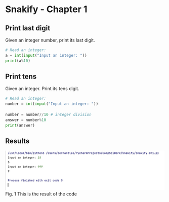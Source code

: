 # Snakify - Chapter 1

## Print last digit

Given an integer number, print its last digit.

```.py
# Read an integer:
a = int(input("Input an integer: "))
print(a%10)

``` 

## Print tens

Given an integer. Print its tens digit.

```.py
# Read an integer:
number = int(input("Input an integer: "))

number = number//10 # integer division
answer = number%10 
print(answer)

```

## Results
![](Assets/Snakify_Ch1_Results.jpg)
Fig. 1 This is the result of the code 
